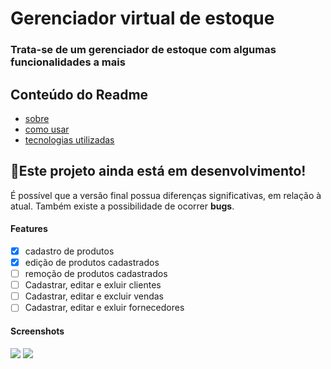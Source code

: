# Gerenciador virtual de estoque
### Trata-se de um gerenciador de estoque com algumas funcionalidades a mais

## Conteúdo do Readme
* [sobre](#sobre)
* [como usar](#como-user)
* [tecnologias utilizadas](#tecnolgia)

## 🚩Este projeto ainda está em desenvolvimento!
É possível que a versão final possua diferenças significativas, em relação à atual. Também existe a possibilidade de ocorrer **bugs**. 

#### Features
- [x] cadastro de produtos
- [x] edição de produtos cadastrados
- [ ] remoção de produtos cadastrados
- [ ] Cadastrar, editar e exluir clientes
- [ ] Cadastrar, editar e excluir vendas
- [ ] Cadastrar, editar e exluir fornecedores
#### Screenshots
<img src="screenshots/Captura de Tela (29)">
<img src="Captura de Tela (31)">



